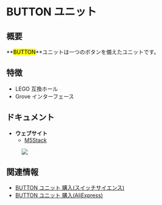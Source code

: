 # BUTTON ユニット

## 概要

**<mark>BUTTON</mark>**ユニットは一つのボタンを備えたユニットです。

## 特徴

- LEGO 互換ホール
- Grove インターフェース

## ドキュメント

- **ウェブサイト**
  - [M5Stack](https://www.m5stack.com)

<figure>
    <img src="assets/img/product_pics/units/M5GO_Unit_button.png">
</figure>

## 関連情報

- [BUTTON ユニット 購入(スイッチサイエンス)](https://www.switch-science.com/catalog/4047/)
- [BUTTON ユニット 購入(AliExpress)](https://www.aliexpress.com/store/product/M5Stack-ESP32-Arduino-Micropython-GPIO-Blockly/3226069_32921805637.html)